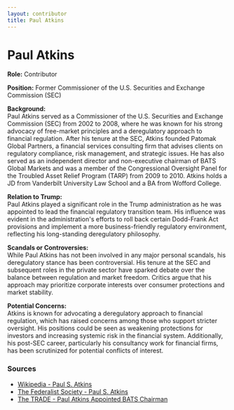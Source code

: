 ```yaml
---
layout: contributor
title: Paul Atkins
---
```


# Paul Atkins

**Role:** Contributor

**Position:** Former Commissioner of the U.S. Securities and Exchange Commission (SEC)

**Background:**  
Paul Atkins served as a Commissioner of the U.S. Securities and Exchange Commission (SEC) from 2002 to 2008, where he was known for his strong advocacy of free-market principles and a deregulatory approach to financial regulation. After his tenure at the SEC, Atkins founded Patomak Global Partners, a financial services consulting firm that advises clients on regulatory compliance, risk management, and strategic issues. He has also served as an independent director and non-executive chairman of BATS Global Markets and was a member of the Congressional Oversight Panel for the Troubled Asset Relief Program (TARP) from 2009 to 2010. Atkins holds a JD from Vanderbilt University Law School and a BA from Wofford College.

**Relation to Trump:**  
Paul Atkins played a significant role in the Trump administration as he was appointed to lead the financial regulatory transition team. His influence was evident in the administration's efforts to roll back certain Dodd-Frank Act provisions and implement a more business-friendly regulatory environment, reflecting his long-standing deregulatory philosophy.

**Scandals or Controversies:**  
While Paul Atkins has not been involved in any major personal scandals, his deregulatory stance has been controversial. His tenure at the SEC and subsequent roles in the private sector have sparked debate over the balance between regulation and market freedom. Critics argue that his approach may prioritize corporate interests over consumer protections and market stability.

**Potential Concerns:**  
Atkins is known for advocating a deregulatory approach to financial regulation, which has raised concerns among those who support stricter oversight. His positions could be seen as weakening protections for investors and increasing systemic risk in the financial system. Additionally, his post-SEC career, particularly his consultancy work for financial firms, has been scrutinized for potential conflicts of interest.

### Sources
- [Wikipedia - Paul S. Atkins](https://en.wikipedia.org/wiki/Paul_S._Atkins)
- [The Federalist Society - Paul S. Atkins](https://fedsoc.org/contributors/paul-atkins)
- [The TRADE - Paul Atkins Appointed BATS Chairman](https://www.thetradenews.com/former-sec-commissioner-takes-bats-chairmanship/)

